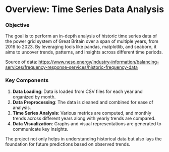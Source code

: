# Overview: Time Series Data Analysis 



### Objective

The goal is to perform an in-depth analysis of historic time series data of the power grid system of Great Britain over a span of multiple years, from 2016 to 2023. By leveraging tools like pandas, matplotlib, and seaborn, it aims to uncover trends, patterns, and insights across different time periods.

Source of data: https://www.neso.energy/industry-information/balancing-services/frequency-response-services/historic-frequency-data

### Key Components

1.	**Data Loading**: Data is loaded from CSV files for each year and organized by month.
2.	**Data Preprocessing**: The data is cleaned and combined for ease of analysis.
3.	**Time Series Analysis**: Various metrics are computed, and monthly trends across different years along with yearly trends are compared.
4.	**Data Visualization**: Graphs and visual representations are generated to communicate key insights.

The project not only helps in understanding historical data but also lays the foundation for future predictions based on observed trends.





